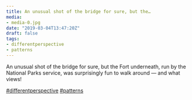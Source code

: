 ```yaml
---
title: An unusual shot of the bridge for sure, but the…
media:
- media-0.jpg
date: "2019-03-04T13:47:20Z"
draft: false
tags:
- differentperspective
- patterns
---
```

An unusual shot of the bridge for sure, but the Fort underneath, run by the National Parks service, was surprisingly fun to walk around — and what views\!



[#differentperspective](/tags/differentperspective) [#patterns](/tags/patterns)

